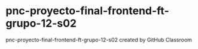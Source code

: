 # pnc-proyecto-final-frontend-ft-grupo-12-s02
pnc-proyecto-final-frontend-ft-grupo-12-s02 created by GitHub Classroom

